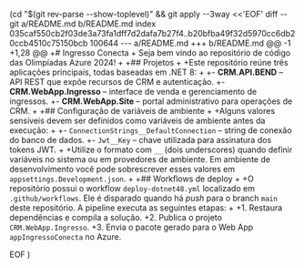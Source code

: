  (cd "$(git rev-parse --show-toplevel)" && git apply --3way <<'EOF' 
diff --git a/README.md b/README.md
index 035caf550cb2f03de3a73fa1dff7d2dafa7b27f4..b20bfba49f32d5970cc6db20ccb4510c75150bcb 100644
--- a/README.md
+++ b/README.md
@@ -1 +1,28 @@
+# Ingresso Conecta
+
 Seja bem vindo ao repositório de código das Olimpíadas Azure 2024!
+
+## Projetos
+
+Este repositório reúne três aplicações principais, todas baseadas em .NET 8:
+
+- **CRM.API.BEND** – API REST que expõe recursos de CRM e autenticação.
+- **CRM.WebApp.Ingresso** – interface de venda e gerenciamento de ingressos.
+- **CRM.WebApp.Site** – portal administrativo para operações de CRM.
+
+## Configuração de variáveis de ambiente
+
+Alguns valores sensíveis devem ser definidos como variáveis de ambiente antes da execução:
+
+- `ConnectionStrings__DefaultConnection` – string de conexão do banco de dados.
+- `Jwt__Key` – chave utilizada para assinatura dos tokens JWT.
+
+Utilize o formato com `__` (dois underscores) quando definir variáveis no sistema ou em provedores de ambiente. Em ambiente de desenvolvimento você pode sobrescrever esses valores em `appsettings.Development.json`.
+
+## Workflows de deploy
+
+O repositório possui o workflow `deploy-dotnet48.yml` localizado em `.github/workflows`. Ele é disparado quando há *push* para o branch `main` deste repositório. A pipeline executa as seguintes etapas:
+
+1. Restaura dependências e compila a solução.
+2. Publica o projeto `CRM.WebApp.Ingresso`.
+3. Envia o pacote gerado para o Web App `appIngressoConecta` no Azure.
 
EOF
)